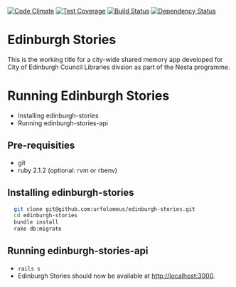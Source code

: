 [![Code Climate](https://codeclimate.com/github/urfolomeus/edinburgh_stories.png)](https://codeclimate.com/github/urfolomeus/edinburgh_stories)
[![Test Coverage](https://codeclimate.com/github/urfolomeus/edinburgh_stories/badges/coverage.svg)](https://codeclimate.com/github/urfolomeus/edinburgh_stories)
[![Build Status](https://travis-ci.org/urfolomeus/edinburgh_stories.svg?branch=master)](https://travis-ci.org/urfolomeus/edinburgh_stories)
[![Dependency Status](https://gemnasium.com/urfolomeus/edinburgh_stories.svg)](https://gemnasium.com/urfolomeus/edinburgh_stories)

# Edinburgh Stories

This is the working title for a city-wide shared memory app developed for City of Edinburgh Council Libraries divsion as part of the Nesta programme.

# Running Edinburgh Stories

* Installing edinburgh-stories
* Running edinburgh-stories-api


## Pre-requisities

* git
* ruby 2.1.2 (optional: rvm or rbenv)


## Installing edinburgh-stories

```bash
  git clone git@github.com:urfolomeus/edinburgh-stories.git
  cd edinburgh-stories
  bundle install
  rake db:migrate
```

## Running edinburgh-stories-api

* `rails s`
* Edinburgh Stories should now be available at [http://localhost:3000](http://localhost:3000).
